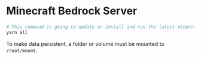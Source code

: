 # Minecraft Bedrock Server

```bash
# This command is going to update or install and run the latest minecraft bedrock server.
yarn all
```

To make data persistent, a folder or volume must be mounted to `/root/mount`.
